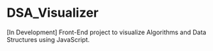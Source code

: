 # DSA_Visualizer
[In Development] Front-End project to visualize Algorithms and Data Structures using JavaScript.
